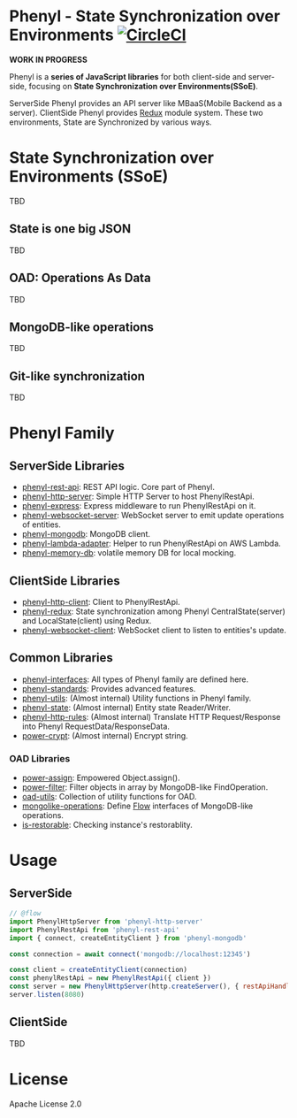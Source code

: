 # Phenyl - State Synchronization over Environments [![CircleCI](https://circleci.com/gh/phenyl-js/phenyl.svg?style=shield&circle-token=e5b0170cf6df4acd73f13c66cc37e0cb1a56948c)](https://circleci.com/gh/phenyl-js/phenyl)
**WORK IN PROGRESS**

Phenyl is a **series of JavaScript libraries** for both client-side and server-side, focusing on **State Synchronization over Environments(SSoE)**.

ServerSide Phenyl provides an API server like MBaaS(Mobile Backend as a server).
ClientSide Phenyl provides [Redux](https://redux.js.org) module system.
These two environments, State are Synchronized by various ways.

# State Synchronization over Environments (SSoE)
TBD

## State is one big JSON
TBD

## OAD: Operations As Data
TBD

## MongoDB-like operations
TBD

## Git-like synchronization
TBD

# Phenyl Family
## ServerSide Libraries
- [phenyl-rest-api](https://github.com/phenyl-js/phenyl/tree/master/modules/phenyl-rest-api): REST API logic. Core part of Phenyl.
- [phenyl-http-server](https://github.com/phenyl-js/phenyl/tree/master/modules/phenyl-http-server): Simple HTTP Server to host PhenylRestApi.
- [phenyl-express](https://github.com/phenyl-js/phenyl/tree/master/modules/phenyl-express): Express middleware to run PhenylRestApi on it.
- [phenyl-websocket-server](https://github.com/phenyl-js/phenyl/tree/master/modules/phenyl-websocket-server): WebSocket server to emit update operations of entities.
- [phenyl-mongodb](https://github.com/phenyl-js/phenyl/tree/master/modules/phenyl-mongodb): MongoDB client.
- [phenyl-lambda-adapter](https://github.com/phenyl-js/phenyl/tree/master/modules/phenyl-lambda-adapter): Helper to run PhenylRestApi on AWS Lambda.
- [phenyl-memory-db](https://github.com/phenyl-js/phenyl/tree/master/modules/phenyl-memory-db): volatile memory DB for local mocking.

## ClientSide Libraries
- [phenyl-http-client](https://github.com/phenyl-js/phenyl/tree/master/modules/phenyl-http-client): Client to PhenylRestApi.
- [phenyl-redux](https://github.com/phenyl-js/phenyl/tree/master/modules/phenyl-redux): State synchronization among Phenyl CentralState(server) and LocalState(client) using Redux.
- [phenyl-websocket-client](https://github.com/phenyl-js/phenyl/tree/master/modules/phenyl-websocket-client): WebSocket client to listen to entities's update.

## Common Libraries
- [phenyl-interfaces](https://github.com/phenyl-js/phenyl/tree/master/modules/phenyl-interfaces): All types of Phenyl family are defined here.
- [phenyl-standards](https://github.com/phenyl-js/phenyl/tree/master/modules/phenyl-standards): Provides advanced features.
- [phenyl-utils](https://github.com/phenyl-js/phenyl/tree/master/modules/phenyl-utils): (Almost internal) Utility functions in Phenyl family.
- [phenyl-state](https://github.com/phenyl-js/phenyl/tree/master/modules/phenyl-state): (Almost internal) Entity state Reader/Writer.
- [phenyl-http-rules](https://github.com/phenyl-js/phenyl/tree/master/modules/phenyl-http-rules): (Almost internal) Translate HTTP Request/Response into Phenyl RequestData/ResponseData.
- [power-crypt](https://github.com/phenyl-js/phenyl/tree/master/modules/power-crypt): (Almost internal) Encrypt string.

### OAD Libraries
- [power-assign](https://github.com/phenyl-js/phenyl/tree/master/modules/power-assign): Empowered Object.assign().
- [power-filter](https://github.com/phenyl-js/phenyl/tree/master/modules/power-filter): Filter objects in array by MongoDB-like FindOperation.
- [oad-utils](https://github.com/phenyl-js/phenyl/tree/master/modules/oad-utils): Collection of utility functions for OAD.
- [mongolike-operations](https://github.com/phenyl-js/phenyl/tree/master/modules/mongolike-operations): Define [Flow](https://flowtype.org) interfaces of MongoDB-like operations.
- [is-restorable](https://github.com/phenyl-js/phenyl/tree/master/modules/is-restorable): Checking instance's restorablity.

# Usage
## ServerSide
```js
// @flow
import PhenylHttpServer from 'phenyl-http-server'
import PhenylRestApi from 'phenyl-rest-api'
import { connect, createEntityClient } from 'phenyl-mongodb'

const connection = await connect('mongodb://localhost:12345')

const client = createEntityClient(connection)
const phenylRestApi = new PhenylRestApi({ client })
const server = new PhenylHttpServer(http.createServer(), { restApiHandler: phenylRestApi })
server.listen(8080)
```

## ClientSide
TBD

# License
Apache License 2.0
